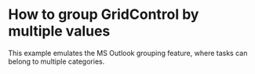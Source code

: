 # How to group GridControl by multiple values 

This example emulates the MS Outlook grouping feature, where tasks can belong to multiple categories.
